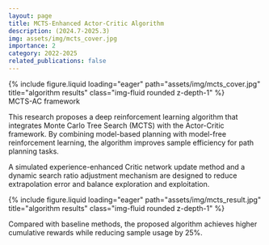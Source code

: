 ```yaml
---
layout: page
title: MCTS-Enhanced Actor-Critic Algorithm
description: (2024.7-2025.3)
img: assets/img/mcts_cover.jpg
importance: 2
category: 2022-2025
related_publications: false
---
```


<div class="row">
    <div class="col-sm mt-3 mt-md-0">
        {% include figure.liquid loading="eager" path="assets/img/mcts_cover.jpg" title="algorithm results" class="img-fluid rounded z-depth-1" %}
    </div>
</div>
<div class="caption">
    MCTS-AC framework
</div>

This research proposes a deep reinforcement learning algorithm that integrates Monte Carlo Tree Search (MCTS) with the Actor-Critic framework. By combining model-based planning with model-free reinforcement learning, the algorithm improves sample efficiency for path planning tasks.

A simulated experience-enhanced Critic network update method and a dynamic search ratio adjustment mechanism are designed to reduce extrapolation error and balance exploration and exploitation.

<div class="row">
    <div class="col-sm-8 col-md-6 mx-auto">
        {% include figure.liquid loading="eager" path="assets/img/mcts_result.jpg" title="algorithm results" class="img-fluid rounded z-depth-1" %}
    </div>
</div>

Compared with baseline methods, the proposed algorithm achieves higher cumulative rewards while reducing sample usage by 25%.
